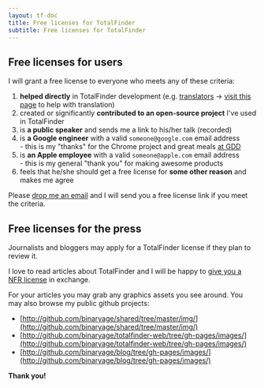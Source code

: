 ```yaml
---
layout: tf-doc
title: Free licenses for TotalFinder
subtitle: Free licenses for TotalFinder
---
```


## Free licenses for users

I will grant a free license to everyone who meets any of these criteria:

1. **helped directly** in TotalFinder development (e.g. [translators](http://github.com/binaryage/totalfinder-i18n/contributors) -> [visit this page](http://github.com/binaryage/totalfinder-i18n) to help with translation)
2. created or significantly **contributed to an open-source project** I've used in TotalFinder
3. is **a public speaker** and sends me a link to his/her talk (recorded)
4. is **a Google engineer** with a valid `someone@google.com` email address<br>- this is my "thanks" for the Chrome project and great meals [at GDD](http://www.google.com/events/developerday)
5. is **an Apple employee** with a valid `someone@apple.com` email address<br>- this is my general "thank you" for making awesome products
6. feels that he/she should get a free license for **some other reason** and makes me agree

Please [drop me an email](mailto:support@binaryage.com?subject=Free%20license%20request) and I will send you a free license link if you meet the criteria.

## Free licenses for the press

Journalists and bloggers may apply for a TotalFinder license if they plan to review it.

I love to read articles about TotalFinder and I will be happy to [give you a NFR license](mailto:support@binaryage.com?subject=NFR%20license%20request) in exchange.

For your articles you may grab any graphics assets you see around. You may also browse my public github projects:

* [http://github.com/binaryage/shared/tree/master/img/](http://github.com/binaryage/shared/tree/master/img/)
* [http://github.com/binaryage/totalfinder-web/tree/gh-pages/images/](http://github.com/binaryage/totalfinder-web/tree/gh-pages/images/)
* [http://github.com/binaryage/blog/tree/gh-pages/images/](http://github.com/binaryage/blog/tree/gh-pages/images/)

**Thank you!**